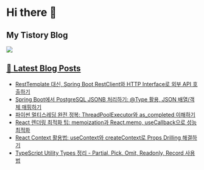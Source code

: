# Hi there 👋

## My Tistory Blog

<p>
    <a href="https://kylo8.tistory.com"><img src="https://img.shields.io/badge/Tistory-000000?style=flat-square&logo=Tistory&logoColor=white"/>
</p>

## 📕 Latest Blog Posts

<ul><li><a href='https://kylo8.tistory.com/entry/RestTemplate-%EB%8C%80%EC%8B%A0-Spring-Boot-RestClient%EC%99%80-HTTP-Interface%EB%A1%9C-%EC%99%B8%EB%B6%80-API-%ED%98%B8%EC%B6%9C%ED%95%98%EA%B8%B0' target='_blank'>RestTemplate 대신, Spring Boot RestClient와 HTTP Interface로 외부 API 호출하기</a></li><li><a href='https://kylo8.tistory.com/entry/Spring-Boot%EC%97%90%EC%84%9C-PostgreSQL-JSONB-%EC%B2%98%EB%A6%AC%ED%95%98%EA%B8%B0-Type-%ED%99%9C%EC%9A%A9-JSON-%EB%B0%B0%EC%97%B4%EA%B0%9D%EC%B2%B4-%EB%A7%A4%ED%95%91%ED%95%98%EA%B8%B0' target='_blank'>Spring Boot에서 PostgreSQL JSONB 처리하기: @Type 활용, JSON 배열/객체 매핑하기</a></li><li><a href='https://kylo8.tistory.com/entry/%ED%8C%8C%EC%9D%B4%EC%8D%AC-%EB%A9%80%ED%8B%B0%EC%8A%A4%EB%A0%88%EB%94%A9-%EC%99%84%EC%A0%84-%EC%A0%95%EB%B3%B5-ThreadPoolExecutor%EC%99%80-ascompleted-%EC%9D%B4%ED%95%B4%ED%95%98%EA%B8%B0' target='_blank'>파이썬 멀티스레딩 완전 정복: ThreadPoolExecutor와 as_completed 이해하기</a></li><li><a href='https://kylo8.tistory.com/entry/React-%EB%A0%8C%EB%8D%94%EB%A7%81-%EC%B5%9C%EC%A0%81%ED%99%94-%ED%8C%81-memoization%EA%B3%BC-Reactmemo-useCallback%EC%9C%BC%EB%A1%9C-%EC%84%B1%EB%8A%A5-%EC%B5%9C%EC%A0%81%ED%99%94' target='_blank'>React 렌더링 최적화 팁: memoization과 React.memo, useCallback으로 성능 최적화</a></li><li><a href='https://kylo8.tistory.com/entry/React-Context-%ED%99%9C%EC%9A%A9%EB%B2%95-useContext%EC%99%80-createContext%EB%A1%9C-Props-Drilling-%ED%95%B4%EA%B2%B0%ED%95%98%EA%B8%B0' target='_blank'>React Context 활용법: useContext와 createContext로 Props Drilling 해결하기</a></li><li><a href='https://kylo8.tistory.com/entry/TypeScript-Utility-Types-%EC%A0%95%EB%A6%AC-Partial-Pick-Omit-Readonly-Record-%EC%82%AC%EC%9A%A9%EB%B2%95' target='_blank'>TypeScript Utility Types 정리 - Partial, Pick, Omit, Readonly, Record 사용법</a></li></ul>